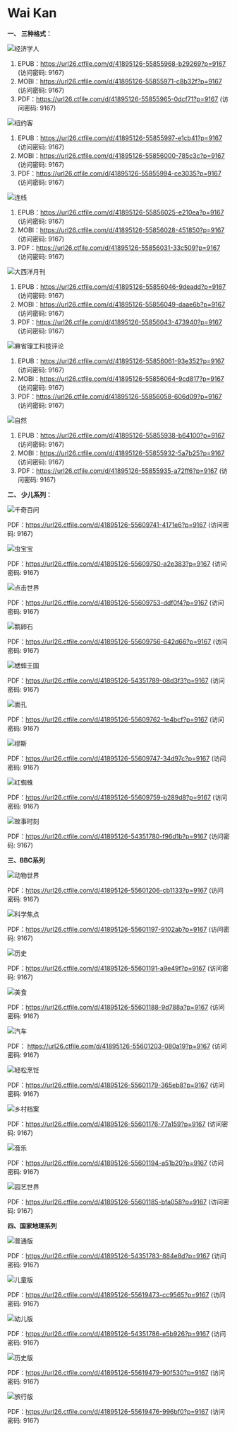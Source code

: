 # Wai Kan

**一、 三种格式：**

![经济学人](https://user-images.githubusercontent.com/132209620/236725569-df7cae81-4585-43de-ae61-4ffd73d5ec6f.png)

1. EPUB：https://url26.ctfile.com/d/41895126-55855968-b29269?p=9167 (访问密码: 9167)
2. MOBI：https://url26.ctfile.com/d/41895126-55855971-c8b32f?p=9167 (访问密码: 9167)
3. PDF：https://url26.ctfile.com/d/41895126-55855965-0dcf71?p=9167 (访问密码: 9167)

![纽约客](https://user-images.githubusercontent.com/132209620/236725674-093ecec4-adb0-433b-9b08-35e38a2300ca.png)

1. EPUB：https://url26.ctfile.com/d/41895126-55855997-e1cb41?p=9167 (访问密码: 9167)
2. MOBI：https://url26.ctfile.com/d/41895126-55856000-785c3c?p=9167 (访问密码: 9167)
3. PDF：https://url26.ctfile.com/d/41895126-55855994-ce3035?p=9167 (访问密码: 9167)

![连线](https://user-images.githubusercontent.com/132209620/236725675-3b745f91-ac9b-495b-92b0-0be1bd859df3.png)

1. EPUB：https://url26.ctfile.com/d/41895126-55856025-e210ea?p=9167 (访问密码: 9167)
2. MOBI：https://url26.ctfile.com/d/41895126-55856028-451850?p=9167 (访问密码: 9167)
3. PDF：https://url26.ctfile.com/d/41895126-55856031-33c509?p=9167 (访问密码: 9167)

![大西洋月刊](https://user-images.githubusercontent.com/132209620/236728120-9f9c4df0-5fd3-466a-a958-9e5726a1daa1.png)

1. EPUB：https://url26.ctfile.com/d/41895126-55856046-9deadd?p=9167 (访问密码: 9167)
2. MOBI：https://url26.ctfile.com/d/41895126-55856049-daae6b?p=9167 (访问密码: 9167)
3. PDF：https://url26.ctfile.com/d/41895126-55856043-473940?p=9167 (访问密码: 9167)

![麻省理工科技评论](https://user-images.githubusercontent.com/132209620/236725708-21b04bc0-6919-4cce-9d07-1e7faea4ed3e.png)

1. EPUB：https://url26.ctfile.com/d/41895126-55856061-93e352?p=9167 (访问密码: 9167)
2. MOBI：https://url26.ctfile.com/d/41895126-55856064-9cd817?p=9167 (访问密码: 9167)
3. PDF：https://url26.ctfile.com/d/41895126-55856058-606d09?p=9167 (访问密码: 9167)

![自然](https://user-images.githubusercontent.com/132209620/236725721-ed96cbc4-c7ce-4c80-9f0b-f8606e357106.png)

1. EPUB：https://url26.ctfile.com/d/41895126-55855938-b64100?p=9167 (访问密码: 9167)
3. MOBI：https://url26.ctfile.com/d/41895126-55855932-5a7b25?p=9167 (访问密码: 9167)
5. PDF：https://url26.ctfile.com/d/41895126-55855935-a72ff6?p=9167 (访问密码: 9167)

**二、 少儿系列：**

![千奇百问](https://user-images.githubusercontent.com/132209620/236726796-62a2972c-7d0a-42c0-b000-1f5ce7d741a7.png)

PDF：https://url26.ctfile.com/d/41895126-55609741-4171e6?p=9167 (访问密码: 9167)

![虫宝宝](https://user-images.githubusercontent.com/132209620/236726970-eb0cf266-8525-4246-8569-b5658ef20e1e.png)

PDF：https://url26.ctfile.com/d/41895126-55609750-a2e383?p=9167 (访问密码: 9167)

![点击世界](https://user-images.githubusercontent.com/132209620/236727111-28f31d99-fafb-47d7-8d00-f1a68a4709eb.png)

PDF：https://url26.ctfile.com/d/41895126-55609753-ddf0f4?p=9167 (访问密码: 9167)

![鹅卵石](https://user-images.githubusercontent.com/132209620/236727301-95842491-d960-4bc6-95c8-e614ffb10da8.png)

PDF：https://url26.ctfile.com/d/41895126-55609756-642d66?p=9167 (访问密码: 9167)

![蟋蟀王国](https://user-images.githubusercontent.com/132209620/236727396-2a83922d-f3c0-4f12-9230-41ebdb5fecec.png)

PDF：https://url26.ctfile.com/d/41895126-54351789-08d3f3?p=9167 (访问密码: 9167)

![面孔](https://user-images.githubusercontent.com/132209620/236727525-9a3bc973-5792-4e24-8c97-bed90fef86e2.png)

PDF：https://url26.ctfile.com/d/41895126-55609762-1e4bcf?p=9167 (访问密码: 9167)

![缪斯](https://user-images.githubusercontent.com/132209620/236727667-85a59861-70d6-4c98-ae9b-e825df5ba9ae.png)

PDF：https://url26.ctfile.com/d/41895126-55609747-34d97c?p=9167 (访问密码: 9167)

![红蜘蛛](https://user-images.githubusercontent.com/132209620/236727805-1f3e5447-e67d-4329-a3e3-8de71dbe215d.png)

PDF：https://url26.ctfile.com/d/41895126-55609759-b289d8?p=9167 (访问密码: 9167)

![故事时刻](https://user-images.githubusercontent.com/132209620/236728009-3bc5254e-c376-4e5d-8fa2-7f537cc598f5.png)

PDF：https://url26.ctfile.com/d/41895126-54351780-f96d1b?p=9167 (访问密码: 9167)

**三、BBC系列**

![动物世界](https://user-images.githubusercontent.com/132209620/236981377-b690c74c-8bc3-4b57-b354-91084e37c79f.png)

PDF：https://url26.ctfile.com/d/41895126-55601206-cb1133?p=9167 (访问密码: 9167)

![科学焦点](https://user-images.githubusercontent.com/132209620/236981398-fed50dd5-d17e-44bb-907a-631910959594.png)

PDF：https://url26.ctfile.com/d/41895126-55601197-9102ab?p=9167 (访问密码: 9167)

![历史](https://user-images.githubusercontent.com/132209620/236981419-c0ed5ed2-20f3-42f9-b523-4ff00f2f2bc5.png)

PDF：https://url26.ctfile.com/d/41895126-55601191-a9e49f?p=9167 (访问密码: 9167)

![美食](https://user-images.githubusercontent.com/132209620/236981438-747d3cc8-cf87-4b6f-8185-ac19f8435c25.png)

PDF：https://url26.ctfile.com/d/41895126-55601188-9d788a?p=9167 (访问密码: 9167)

![汽车](https://user-images.githubusercontent.com/132209620/236981453-015eac49-ce2d-4ebd-8911-8517bf5bad15.png)

PDF： https://url26.ctfile.com/d/41895126-55601203-080a19?p=9167 (访问密码: 9167)

![轻松烹饪](https://user-images.githubusercontent.com/132209620/236981553-e412c10b-2946-440f-80f2-99454345d937.png)

PDF：https://url26.ctfile.com/d/41895126-55601179-365eb8?p=9167 (访问密码: 9167)

![乡村档案](https://user-images.githubusercontent.com/132209620/236981497-ecfc3474-a881-4a70-a02d-25916560689f.png)

PDF：https://url26.ctfile.com/d/41895126-55601176-77a159?p=9167 (访问密码: 9167)

![音乐](https://user-images.githubusercontent.com/132209620/236981514-e1c8adcd-3ce4-447c-8b91-6678e4654a40.png)

PDF：https://url26.ctfile.com/d/41895126-55601194-a51b20?p=9167 (访问密码: 9167)

![园艺世界](https://user-images.githubusercontent.com/132209620/236981583-bec40269-b9ff-4040-bfc3-e644dfec17c7.png)

PDF：https://url26.ctfile.com/d/41895126-55601185-bfa058?p=9167 (访问密码: 9167)

**四、国家地理系列**

![普通版](https://github.com/lansanzou/Wai-Kan/assets/132209620/3ae6d4c7-73bb-4957-9ef3-11fe77492037)

PDF：https://url26.ctfile.com/d/41895126-54351783-884e8d?p=9167 (访问密码: 9167)

![儿童版](https://github.com/lansanzou/Wai-Kan/assets/132209620/97b0a56e-e77b-430a-8496-72361559e39f)

PDF：https://url26.ctfile.com/d/41895126-55619473-cc9565?p=9167 (访问密码: 9167)

![幼儿版](https://github.com/lansanzou/Wai-Kan/assets/132209620/4e89b9e8-f34e-4c8d-b2cc-48c6083a44e4)

PDF：https://url26.ctfile.com/d/41895126-54351786-e5b926?p=9167 (访问密码: 9167)

![历史版](https://github.com/lansanzou/Wai-Kan/assets/132209620/74c7b6d8-17cb-4fc5-8b14-48e0dd5fb261)

PDF：https://url26.ctfile.com/d/41895126-55619479-90f530?p=9167 (访问密码: 9167)

![旅行版](https://github.com/lansanzou/Wai-Kan/assets/132209620/492b1e06-5c36-4d88-8ce8-b423863c82be)

PDF：https://url26.ctfile.com/d/41895126-55619476-996bf0?p=9167 (访问密码: 9167)
